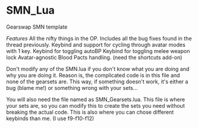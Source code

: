 # SMN_Lua
Gearswap SMN template

*Features*
All the nifty things in the OP.
Includes all the bug fixes found in the thread previously.
Keybind and support for cycling through avatar modes with 1 key.
Keybind for toggling autoBP
Keybind for toggling melee weapon lock
Avatar-agnostic Blood Pacts handling. (need the shortcuts add-on)

Don't modify any of the SMN.lua if you don't know what you are doing and why you are doing it. Reason is, the complicated code is in this file and none of the gearsets are. This way, if something doesn't work, it's either a bug (blame me!) or something wrong with your sets...

You will also need the file named as SMN_Gearsets.lua. This file is where your sets are, so you can modify this to create the sets you need without breaking the actual code. This is also where you can chose different keybinds than me. (I use f9-f10-f12)
